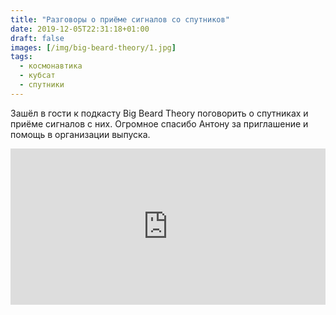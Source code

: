 ```yaml
---
title: "Разговоры о приёме сигналов со спутников"
date: 2019-12-05T22:31:18+01:00
draft: false
images: [/img/big-beard-theory/1.jpg]
tags:
  - космонавтика
  - кубсат
  - спутники
---
```


Зашёл в гости к подкасту Big Beard Theory поговорить о спутниках и приёме сигналов с них. Огромное спасибо Антону за приглашение и помощь в организации выпуска. 

<iframe src="https://castbox.fm/app/castbox/player/id2408958/id207875336?v=8.13.0&autoplay=0&hide_list=1" frameborder="0" width="100%" height="250"></iframe>